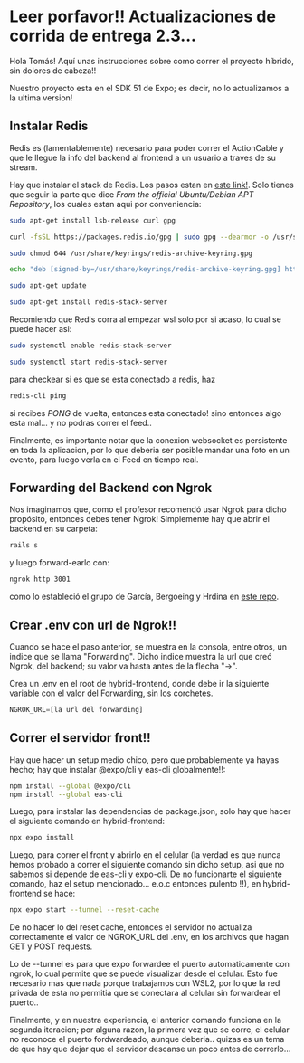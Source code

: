 # Leer porfavor!! Actualizaciones de corrida de entrega 2.3...

Hola Tomás! Aquí unas instrucciones sobre como correr el proyecto híbrido, sin dolores de cabeza!!

Nuestro proyecto esta en el SDK 51 de Expo; es decir, no lo actualizamos a la ultima version!

## Instalar Redis

Redis es (lamentablemente) necesario para poder correr el ActionCable y que le llegue la info del backend al frontend a un usuario a traves de su stream.

Hay que instalar el stack de Redis. Los pasos estan en [este link!](https://redis.io/docs/latest/operate/oss_and_stack/install/install-stack/linux/). Solo tienes que seguir la parte que dice _From the official Ubuntu/Debian APT Repository_, los cuales estan aqui por conveniencia:

```sh
sudo apt-get install lsb-release curl gpg

curl -fsSL https://packages.redis.io/gpg | sudo gpg --dearmor -o /usr/share/keyrings/redis-archive-keyring.gpg

sudo chmod 644 /usr/share/keyrings/redis-archive-keyring.gpg

echo "deb [signed-by=/usr/share/keyrings/redis-archive-keyring.gpg] https://packages.redis.io/deb $(lsb_release -cs) main" | sudo tee /etc/apt/sources.list.d/redis.list

sudo apt-get update

sudo apt-get install redis-stack-server
```

Recomiendo que Redis corra al empezar wsl solo por si acaso, lo cual se puede hacer asi:

```sh
sudo systemctl enable redis-stack-server

sudo systemctl start redis-stack-server
```

para checkear si es que se esta conectado a redis, haz

```sh
redis-cli ping
```

si recibes _PONG_ de vuelta, entonces esta conectado! sino entonces algo esta mal... y no podras correr el feed..

Finalmente, es importante notar que la conexion websocket es persistente en toda la aplicacion, por lo que deberia ser posible mandar una foto en un evento, para luego verla en el Feed en tiempo real.

## Forwarding del Backend con Ngrok

Nos imaginamos que, como el profesor recomendó usar Ngrok para dicho propósito, entonces debes tener Ngrok! Simplemente hay que abrir el backend en su carpeta:

```sh
rails s
```

y luego forward-earlo con:

```sh
ngrok http 3001
```

como lo estableció el grupo de García, Bergoeing y Hrdina en [este repo](https://github.com/icc4203-202420/ngrok-tutorial).

## Crear .env con url de Ngrok!!

Cuando se hace el paso anterior, se muestra en la consola, entre otros, un indice que se llama "Forwarding". Dicho indice muestra la url que creó Ngrok, del backend; su valor va hasta antes de la flecha "->".

Crea un .env en el root de hybrid-frontend, donde debe ir la siguiente variable con el valor del Forwarding, sin los corchetes.

```js
NGROK_URL=[la url del forwarding]
```

## Correr el servidor front!!

Hay que hacer un setup medio chico, pero que probablemente ya hayas hecho; hay que instalar @expo/cli y eas-cli globalmente!!:

```sh
npm install --global @expo/cli
npm install --global eas-cli
```

Luego, para instalar las dependencias de package.json, solo hay que hacer el siguiente comando en hybrid-frontend:

```sh
npx expo install
```

Luego, para correr el front y abrirlo en el celular
(la verdad es que nunca hemos probado a correr el siguiente comando sin dicho setup, asi que no sabemos si depende de eas-cli y expo-cli. De no funcionarte el siguiente comando, haz el setup mencionado... e.o.c entonces pulento !!), en hybrid-frontend se hace:

```sh
npx expo start --tunnel --reset-cache
```

De no hacer lo del reset cache, entonces el servidor no actualiza correctamente el valor de NGROK_URL del .env, en los archivos que hagan GET y POST requests.

Lo de --tunnel es para que expo forwardee el puerto automaticamente con ngrok, lo cual permite que se puede visualizar desde el celular. Esto fue necesario mas que nada porque trabajamos con WSL2, por lo que la red privada de esta no permitia que se conectara al celular sin forwardear el puerto..

Finalmente, y en nuestra experiencia, el anterior comando funciona en la segunda iteracion; por alguna razon, la primera vez que se corre, el celular no reconoce el puerto fordwardeado, aunque deberia.. quizas es un tema de que hay que dejar que el servidor descanse un poco antes de correrlo...